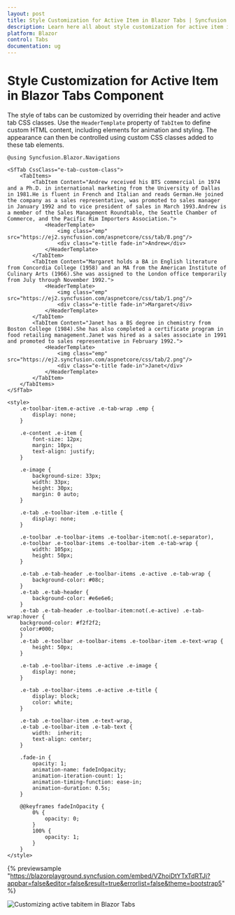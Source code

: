 ```yaml
---
layout: post
title: Style Customization for Active Item in Blazor Tabs | Syncfusion
description: Learn here all about style customization for active item in Syncfusion Blazor Tabs component, it's elements and more.
platform: Blazor
control: Tabs
documentation: ug
---
```


# Style Customization for Active Item in Blazor Tabs Component

The style of tabs can be customized by overriding their header and active tab CSS classes. Use the `HeaderTemplate` property of `TabItem` to define custom HTML content, including elements for animation and styling. The appearance can then be controlled using custom CSS classes added to these tab elements.

```cshtml
@using Syncfusion.Blazor.Navigations

<SfTab CssClass="e-tab-custom-class">
    <TabItems>
        <TabItem Content="Andrew received his BTS commercial in 1974 and a Ph.D. in international marketing from the University of Dallas in 1981.He is fluent in French and Italian and reads German.He joined the company as a sales representative, was promoted to sales manager in January 1992 and to vice president of sales in March 1993.Andrew is a member of the Sales Management Roundtable, the Seattle Chamber of Commerce, and the Pacific Rim Importers Association.">
            <HeaderTemplate>
                <img class="emp" src="https://ej2.syncfusion.com/aspnetcore/css/tab/8.png"/>
                <div class="e-title fade-in">Andrew</div>
            </HeaderTemplate>
        </TabItem>
        <TabItem Content="Margaret holds a BA in English literature from Concordia College (1958) and an MA from the American Institute of Culinary Arts (1966).She was assigned to the London office temporarily from July through November 1992.">
            <HeaderTemplate>
                <img class="emp" src="https://ej2.syncfusion.com/aspnetcore/css/tab/1.png"/>
                <div class="e-title fade-in">Margaret</div>
            </HeaderTemplate>
        </TabItem>
        <TabItem Content="Janet has a BS degree in chemistry from Boston College (1984).She has also completed a certificate program in food retailing management.Janet was hired as a sales associate in 1991 and promoted to sales representative in February 1992.">
            <HeaderTemplate>
                <img class="emp" src="https://ej2.syncfusion.com/aspnetcore/css/tab/2.png"/>
                <div class="e-title fade-in">Janet</div>
            </HeaderTemplate>
        </TabItem>
    </TabItems>
</SfTab>

<style>
    .e-toolbar-item.e-active .e-tab-wrap .emp {
        display: none;
    }

    .e-content .e-item {
        font-size: 12px;
        margin: 10px;
        text-align: justify;
    }

    .e-image {
        background-size: 33px;
        width: 33px;
        height: 30px;
        margin: 0 auto;
    }

    .e-tab .e-toolbar-item .e-title {
        display: none;
    }

    .e-toolbar .e-toolbar-items .e-toolbar-item:not(.e-separator),
    .e-toolbar .e-toolbar-items .e-toolbar-item .e-tab-wrap {
        width: 105px;
        height: 50px;
    }

    .e-tab .e-tab-header .e-toolbar-items .e-active .e-tab-wrap {
        background-color: #08c;
    }
    .e-tab .e-tab-header {
        background-color: #e6e6e6;
    }
    .e-tab .e-tab-header .e-toolbar-item:not(.e-active) .e-tab-wrap:hover {
    background-color: #f2f2f2;
    color:#000;
    }
    .e-tab .e-toolbar .e-toolbar-items .e-toolbar-item .e-text-wrap {
        height: 50px;
    }

    .e-tab .e-toolbar-items .e-active .e-image {
        display: none;
    }

    .e-tab .e-toolbar-items .e-active .e-title {
        display: block;
        color: white;
    }

    .e-tab .e-toolbar-item .e-text-wrap,
    .e-tab .e-toolbar-item .e-tab-text {
        width:  inherit;
        text-align: center;
    }

    .fade-in {
        opacity: 1;
        animation-name: fadeInOpacity;
        animation-iteration-count: 1;
        animation-timing-function: ease-in;
        animation-duration: 0.5s;
    }

    @@keyframes fadeInOpacity {
        0% {
            opacity: 0;
        }
        100% {
            opacity: 1;
        }
    }
</style>
```

{% previewsample "https://blazorplayground.syncfusion.com/embed/VZhoiDtYTxTdRTJj?appbar=false&editor=false&result=true&errorlist=false&theme=bootstrap5" %}

![Customizing active tabitem in Blazor Tabs](../images/blazor-tabs-custom-active-tabitem.png)